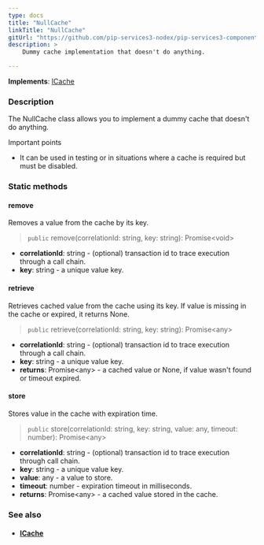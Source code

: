 ```yaml
---
type: docs
title: "NullCache"
linkTitle: "NullCache"
gitUrl: "https://github.com/pip-services3-nodex/pip-services3-components-nodex"
description: >
    Dummy cache implementation that doesn't do anything.

---
```


**Implements**: [ICache](../icache)

### Description

The NullCache class allows you to implement a dummy cache that doesn't do anything.

Important points

- It can be used in testing or in situations where a cache is required but must be disabled.

### Static methods

#### remove
Removes a value from the cache by its key.

> `public` remove(correlationId: string, key: string): Promise\<void\>

- **correlationId**: string - (optional) transaction id to trace execution through a call chain.
- **key**: string - a unique value key.


#### retrieve
Retrieves cached value from the cache using its key.
If value is missing in the cache or expired, it returns None.

> `public` retrieve(correlationId: string, key: string): Promise\<any\>

- **correlationId**: string - (optional) transaction id to trace execution through a call chain.
- **key**: string - a unique value key.
- **returns**: Promise\<any\> - a cached value or None, if value wasn't found or timeout expired.


#### store
Stores value in the cache with expiration time.

> `public` store(correlationId: string, key: string, value: any, timeout: number): Promise\<any\>

- **correlationId**: string - (optional) transaction id to trace execution through call chain.
- **key**: string - a unique value key.
- **value**: any - a value to store.
- **timeout**: number - expiration timeout in milliseconds.
- **returns**: Promise\<any\> - a cached value stored in the cache.


### See also
- #### [ICache](../icache)
